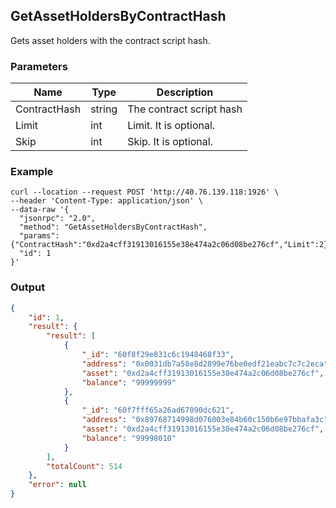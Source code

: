 ## GetAssetHoldersByContractHash


Gets asset holders with the contract script hash.

### Parameters

| Name         | Type   | Description       |
| ---------------- | -------------- | ------- |
| ContractHash    | string | The contract script hash |
| Limit     | int      | Limit. It is optional. |
| Skip |int |Skip. It is optional. |
### Example

```shell
curl --location --request POST 'http://40.76.139.118:1926' \
--header 'Content-Type: application/json' \
--data-raw '{
  "jsonrpc": "2.0",
  "method": "GetAssetHoldersByContractHash",
  "params": {"ContractHash":"0xd2a4cff31913016155e38e474a2c06d08be276cf","Limit":2},
  "id": 1
}'
```

### Output
```json
{
    "id": 1,
    "result": {
        "result": [
            {
                "_id": "60f8f29e831c6c1948468f33",
                "address": "0x0031db7a58e8d2899e76be0edf21eabc7c7c2eca",
                "asset": "0xd2a4cff31913016155e38e474a2c06d08be276cf",
                "balance": "99999999"
            },
            {
                "_id": "60f7fff65a26ad67090dc621",
                "address": "0x89768714998d076003e84b60c150b6e97bbafa3c",
                "asset": "0xd2a4cff31913016155e38e474a2c06d08be276cf",
                "balance": "99998010"
            }
        ],
        "totalCount": 514
    },
    "error": null
}
```



